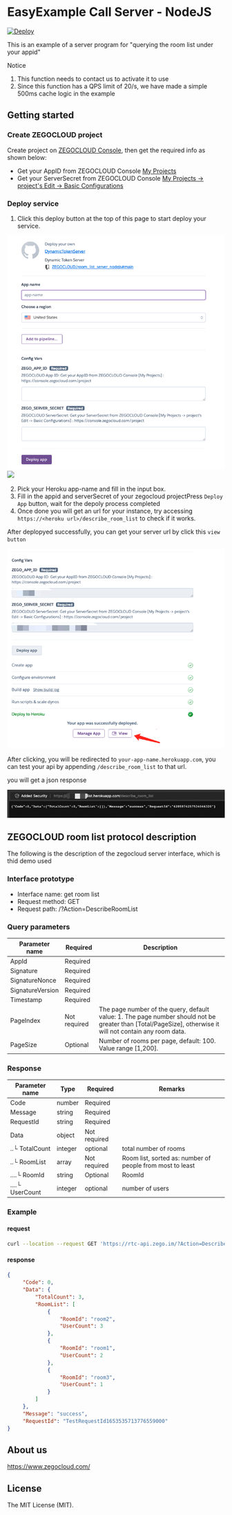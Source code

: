 # EasyExample Call Server - NodeJS

[![Deploy](https://www.herokucdn.com/deploy/button.svg)](https://heroku.com/deploy?template=https://github.com/ZEGOCLOUD/room_list_server_nodejs)

This is an example of a server program for "querying the room list under your appid"

Notice

1. This function needs to contact us to activate it to use
2. Since this function has a QPS limit of 20/s, we have made a simple 500ms cache logic in the example

## Getting started

### Create ZEGOCLOUD project

Create project on [ZEGOCLOUD Console](https://console.zegocloud.com), then get the required info as shown below:

- Get your AppID from ZEGOCLOUD Console [My Projects](https://console.zegocloud.com/project)
- Get your ServerSecret from ZEGOCLOUD Console [My Projects -&gt; project&#39;s Edit -&gt; Basic Configurations](https://console.zegocloud.com/project)

### Deploy service

1. Click this deploy button at the top of this page to start deploy your service.

![1654767167240.png](image/README/1654767167240.png)![](docs/images/deploy_to_heroku.jpg)

2. Pick your Heroku app-name and fill in the input box.
3. Fill in the appid and serverSecret of your zegocloud projectPress `Deploy App` button, wait for the depoly process completed
4. Once done you will get an url for your instance, try accessing `https://<heroku url>/describe_room_list` to check if it works.


After deplopyed successfully, you can get your server url by click this `view button`

![1654773020234.png](image/README/1654773020234.png)

After clicking, you will be redirected to `your-app-name.herokuapp.com`, you can test your api by appending `/describe_room_list` to that url.

you will get a json response

![1654773265675.png](image/README/1654773265675.png)

## ZEGOCLOUD room list protocol description

The following is the description of the zegocloud server interface, which is thid demo used

### Interface prototype

- Interface name: get room list
- Request method: GET
- Request path: /?Action=DescribeRoomList

### Query parameters

| Parameter name | Required | Description |
| ---------------- | -------- | --------------- |
| AppId | Required | |
| Signature | Required | |
| SignatureNonce | Required | |
| SignatureVersion | Required | |
| Timestamp | Required | |
| PageIndex | Not required | The page number of the query, default value: 1. The page number should not be greater than [Total/PageSize], otherwise it will not contain any room data. |
| PageSize | Optional | Number of rooms per page, default: 100. Value range [1,200]. |

### Response

| Parameter name | Type | Required | Remarks |
| ------------------------ | ------- | -------- | ----------------- |
| Code | number | Required |  |
| Message | string | Required |  |
| RequestId | string | Required |  |
| Data | object | Not required |  |
| ..└ TotalCount | integer | optional | total number of rooms |
| ..└ RoomList | array | Not required | Room list, sorted as: number of people from most to least |
| ....└ RoomId | string | Optional | RoomId |
| ....└ UserCount | integer | optional | number of users |

### Example

#### request

```bash
curl --location --request GET 'https://rtc-api.zego.im/?Action=DescribeRoomList&AppId=1111111111&Timestamp=1654767863&Signature=ttttttttttt&SignatureVersion=2.0&SignatureNonce=bbe594dbabdd3502&PageIndex=1&PageSize=200'
```

#### response

```json
{
     "Code": 0,
     "Data": {
         "TotalCount": 3,
         "RoomList": [
             {
                 "RoomId": "room2",
                 "UserCount": 3
             },
             {
                 "RoomId": "room1",
                 "UserCount": 2
             },
             {
                 "RoomId": "room3",
                 "UserCount": 1
             }
         ]
     },
     "Message": "success",
     "RequestId": "TestRequestId1653535713776559000"
}
```

## About us

https://www.zegocloud.com/

## License

The MIT License (MIT).
